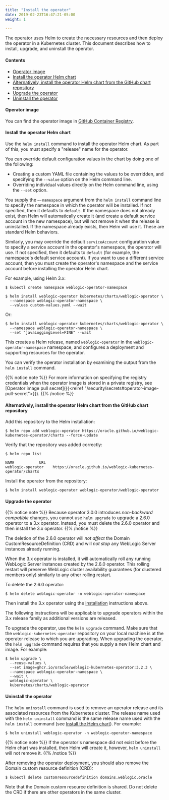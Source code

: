 ```yaml
---
title: "Install the operator"
date: 2019-02-23T16:47:21-05:00
weight: 1

---
```


The operator uses Helm to create the necessary resources and
then deploy the operator in a Kubernetes cluster. This document describes how to install, upgrade,
and uninstall the operator.

#### Contents

 - [Operator image](#operator-image)
 - [Install the operator Helm chart](#install-the-operator-helm-chart)
 - [Alternatively, install the operator Helm chart from the GitHub chart repository](#alternatively-install-the-operator-helm-chart-from-the-github-chart-repository)
 - [Upgrade the operator](#upgrade-the-operator)
 - [Uninstall the operator](#uninstall-the-operator)

 #### Operator image

 You can find the operator image in
 [GitHub Container Registry](https://github.com/orgs/oracle/packages/container/package/weblogic-kubernetes-operator).

#### Install the operator Helm chart

Use the `helm install` command to install the operator Helm chart. As part of this, you must specify a "release" name for the operator.

You can override default configuration values in the chart by doing one of the following:

- Creating a custom YAML file containing the values to be overridden, and specifying the `--value` option on the Helm command line.
- Overriding individual values directly on the Helm command line, using the `--set` option.

You supply the `–-namespace` argument from the `helm install` command line to specify the namespace in which the operator will be installed. If not specified, then it defaults to `default`.  If the namespace does not already exist, then Helm will automatically create it (and create a default service account in the new namespace), but will not remove it when the release is uninstalled. If the namespace already exists, then Helm will use it. These are standard Helm behaviors.

Similarly, you may override the default `serviceAccount` configuration value to specify a service account in the operator's namespace, the operator will use. If not specified, then it defaults to `default` (for example, the namespace's default service account). If you want to use a different service account, then you must create the operator's namespace and the service account before installing the operator Helm chart.

For example, using Helm 3.x:

```shell
$ kubectl create namespace weblogic-operator-namespace
```

```shell
$ helm install weblogic-operator kubernetes/charts/weblogic-operator \
  --namespace weblogic-operator-namespace \
  --values custom-values.yaml --wait
```
Or:
```shell
$ helm install weblogic-operator kubernetes/charts/weblogic-operator \
  --namespace weblogic-operator-namespace \
  --set "javaLoggingLevel=FINE" --wait
```

This creates a Helm release, named `weblogic-operator` in the `weblogic-operator-namespace` namespace, and configures a deployment and supporting resources for the operator.

You can verify the operator installation by examining the output from the `helm install` command.

{{% notice note %}}
For more information on specifying the registry credentials when the operator image is stored in a private registry, see
[Operator image pull secret]({{<relref "/security/secrets#operator-image-pull-secret">}}).
{{% /notice %}}

#### Alternatively, install the operator Helm chart from the GitHub chart repository

Add this repository to the Helm installation:

```shell
$ helm repo add weblogic-operator https://oracle.github.io/weblogic-kubernetes-operator/charts --force-update
```

Verify that the repository was added correctly:

```shell
$ helm repo list
```
```
NAME           URL
weblogic-operator    https://oracle.github.io/weblogic-kubernetes-operator/charts
```

Install the operator from the repository:

```shell
$ helm install weblogic-operator weblogic-operator/weblogic-operator
```

#### Upgrade the operator

{{% notice note %}}
Because operator 3.0.0 introduces _non-backward compatible_ changes, you cannot use `helm upgrade` to upgrade
a 2.6.0 operator to a 3.x operator. Instead, you must delete the 2.6.0 operator and then install the
3.x operator.
{{% /notice %}}

The deletion of the 2.6.0 operator will _not affect_ the Domain CustomResourceDefinition (CRD) and will _not stop_ any
WebLogic Server instances already running.

When the 3.x operator is installed, it will automatically roll any running WebLogic Server instances created by the 2.6.0 operator.
This rolling restart will preserve WebLogic cluster availability guarantees (for clustered members only) similarly to any other rolling restart.

To delete the 2.6.0 operator:

```shell
$ helm delete weblogic-operator -n weblogic-operator-namespace
```

Then install the 3.x operator using the [installation](#install-the-operator-helm-chart) instructions above.

The following instructions will be applicable to upgrade operators within the 3.x release family
as additional versions are released.

To upgrade the operator, use the `helm upgrade` command. Make sure that the
`weblogic-kubernetes-operator` repository on your local machine is at the
operator release to which you are upgrading. When upgrading the operator,
the `helm upgrade` command requires that you supply a new Helm chart and image. For example:

```shell
$ helm upgrade \
  --reuse-values \
  --set image=ghcr.io/oracle/weblogic-kubernetes-operator:3.2.3 \
  --namespace weblogic-operator-namespace \
  --wait \
  weblogic-operator \
  kubernetes/charts/weblogic-operator
```

#### Uninstall the operator

The `helm uninstall` command is used to remove an operator release and its associated resources from the Kubernetes cluster. The release name used with the `helm uninstall` command is the same release name used with the `helm install` command (see [Install the Helm chart](#install-the-operator-helm-chart)). For example:

```shell
$ helm uninstall weblogic-operator -n weblogic-operator-namespace
```

{{% notice note %}}
If the operator's namespace did not exist before the Helm chart was installed, then Helm will create it, however, `helm uninstall` will not remove it.
{{% /notice %}}

After removing the operator deployment, you should also remove the Domain custom resource definition (CRD):
```shell
$ kubectl delete customresourcedefinition domains.weblogic.oracle
```
Note that the Domain custom resource definition is shared. Do not delete the CRD if there are other operators in the same cluster.
